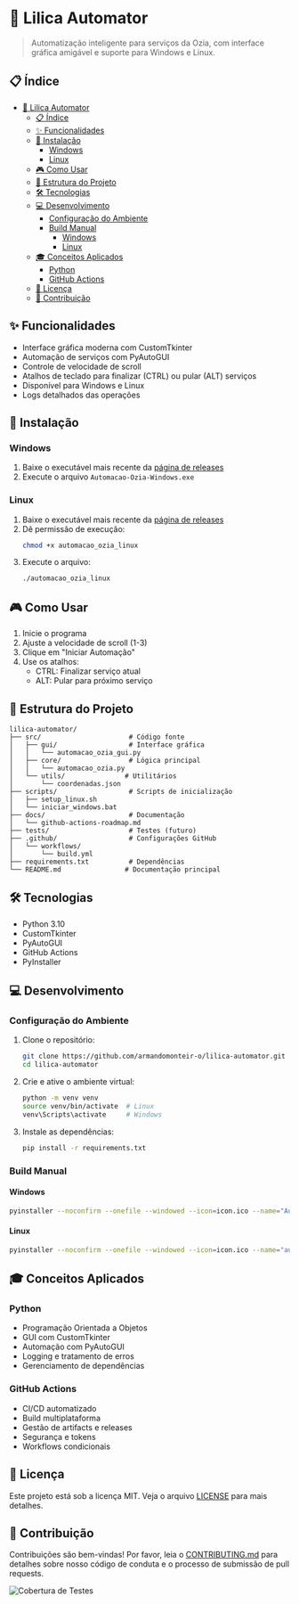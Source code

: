 # 🤖 Lilica Automator

> Automatização inteligente para serviços da Ozia, com interface gráfica amigável e suporte para Windows e Linux.

## 📋 Índice

- [🤖 Lilica Automator](#-lilica-automator)
  - [📋 Índice](#-índice)
  - [✨ Funcionalidades](#-funcionalidades)
  - [🚀 Instalação](#-instalação)
    - [Windows](#windows)
    - [Linux](#linux)
  - [🎮 Como Usar](#-como-usar)
  - [📁 Estrutura do Projeto](#-estrutura-do-projeto)
  - [🛠 Tecnologias](#-tecnologias)
  - [💻 Desenvolvimento](#-desenvolvimento)
    - [Configuração do Ambiente](#configuração-do-ambiente)
    - [Build Manual](#build-manual)
      - [Windows](#windows-1)
      - [Linux](#linux-1)
  - [🎓 Conceitos Aplicados](#-conceitos-aplicados)
    - [Python](#python)
    - [GitHub Actions](#github-actions)
  - [📄 Licença](#-licença)
  - [👥 Contribuição](#-contribuição)

## ✨ Funcionalidades

- Interface gráfica moderna com CustomTkinter
- Automação de serviços com PyAutoGUI
- Controle de velocidade de scroll
- Atalhos de teclado para finalizar (CTRL) ou pular (ALT) serviços
- Disponível para Windows e Linux
- Logs detalhados das operações

## 🚀 Instalação

### Windows

1. Baixe o executável mais recente da [página de releases](https://github.com/armandomonteir-o/lilica-automator/releases)
2. Execute o arquivo `Automacao-Ozia-Windows.exe`

### Linux

1. Baixe o executável mais recente da [página de releases](https://github.com/armandomonteir-o/lilica-automator/releases)
2. Dê permissão de execução:
   ```bash
   chmod +x automacao_ozia_linux
   ```
3. Execute o arquivo:
   ```bash
   ./automacao_ozia_linux
   ```

## 🎮 Como Usar

1. Inicie o programa
2. Ajuste a velocidade de scroll (1-3)
3. Clique em "Iniciar Automação"
4. Use os atalhos:
   - CTRL: Finalizar serviço atual
   - ALT: Pular para próximo serviço

## 📁 Estrutura do Projeto

```
lilica-automator/
├── src/                      # Código fonte
│   ├── gui/                  # Interface gráfica
│   │   └── automacao_ozia_gui.py
│   ├── core/                 # Lógica principal
│   │   └── automacao_ozia.py
│   └── utils/               # Utilitários
│       └── coordenadas.json
├── scripts/                  # Scripts de inicialização
│   ├── setup_linux.sh
│   └── iniciar_windows.bat
├── docs/                     # Documentação
│   └── github-actions-roadmap.md
├── tests/                    # Testes (futuro)
├── .github/                  # Configurações GitHub
│   └── workflows/
│       └── build.yml
├── requirements.txt          # Dependências
└── README.md                # Documentação principal
```

## 🛠 Tecnologias

- Python 3.10
- CustomTkinter
- PyAutoGUI
- GitHub Actions
- PyInstaller

## 💻 Desenvolvimento

### Configuração do Ambiente

1. Clone o repositório:

   ```bash
   git clone https://github.com/armandomonteir-o/lilica-automator.git
   cd lilica-automator
   ```

2. Crie e ative o ambiente virtual:

   ```bash
   python -m venv venv
   source venv/bin/activate  # Linux
   venv\Scripts\activate     # Windows
   ```

3. Instale as dependências:
   ```bash
   pip install -r requirements.txt
   ```

### Build Manual

#### Windows

```bash
pyinstaller --noconfirm --onefile --windowed --icon=icon.ico --name="Automacao Ozia" src/gui/automacao_ozia_gui.py --collect-all customtkinter
```

#### Linux

```bash
pyinstaller --noconfirm --onefile --windowed --icon=icon.ico --name="automacao_ozia" src/gui/automacao_ozia_gui.py --collect-all customtkinter
```

## 🎓 Conceitos Aplicados

### Python

- Programação Orientada a Objetos
- GUI com CustomTkinter
- Automação com PyAutoGUI
- Logging e tratamento de erros
- Gerenciamento de dependências

### GitHub Actions

- CI/CD automatizado
- Build multiplataforma
- Gestão de artifacts e releases
- Segurança e tokens
- Workflows condicionais

## 📄 Licença

Este projeto está sob a licença MIT. Veja o arquivo [LICENSE](LICENSE) para mais detalhes.

## 👥 Contribuição

Contribuições são bem-vindas! Por favor, leia o [CONTRIBUTING.md](CONTRIBUTING.md) para detalhes sobre nosso código de conduta e o processo de submissão de pull requests.

![Cobertura de Testes](https://img.shields.io/endpoint?url=https://gist.githubusercontent.com/armandomonteir-o/GIST_ID/raw/coverage.json)
